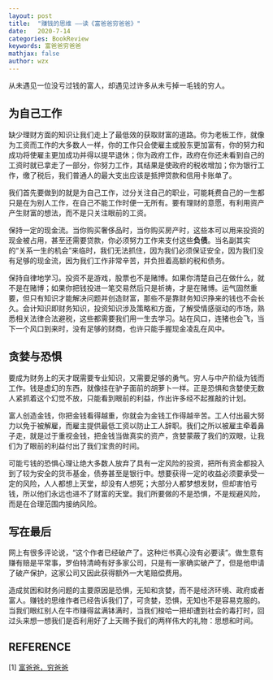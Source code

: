 ```yaml
---
layout: post
title:  "赚钱的思维 ——读《富爸爸穷爸爸》"
date:   2020-7-14
categories: BookReview
keywords: 富爸爸穷爸爸
mathjax: false
author: wzx
---
```


从未遇见一位没亏过钱的富人，却遇见过许多从未亏掉一毛钱的穷人。






## 为自己工作

缺少理财方面的知识让我们走上了最低效的获取财富的道路。你为老板工作，就像为工资而工作的大多数人一样，你的工作只会使雇主或股东更加富有，你的努力和成功将使雇主更加成功并得以提早退休；你为政府工作，政府在你还未看到自己的工资时就已拿走了一部分，你努力工作，其结果是使政府的税收增加；你为银行工作，缴了税后，我们普通人的最大支出应该是抵押贷款和信用卡账单了。

我们首先要做到的就是为自己工作，过分关注自己的职业，可能耗费自己的一生都只是在为别人工作，在自己不能工作时便一无所有。要有理财的意愿，有利用资产产生财富的想法，而不是只关注眼前的工资。

保持一定的现金流。当你购买奢侈品时，当你购买房产时，这些本可以用来投资的现金被占用，甚至还需要贷款，你必须努力工作来支付这些**负债**。当名副其实的“关系一生的机会”来临时，我们无法抓住，因为我们必须保证安全，因为我们没有足够的现金流，因为我们工作非常辛苦，并负担着高额的税和债务。

保持自律地学习。投资不是游戏，股票也不是赌博。如果你清楚自己在做什么，就不是在赌博；如果你把钱投进一笔交易然后只是祈祷，才是在赌博。运气固然重要，但只有知识才能解决问题并创造财富，那些不是靠财务知识挣来的钱也不会长久。会计知识即财务知识，投资知识涉及策略和方面，了解受情感驱动的市场，熟悉相关法律合法避税，这些都需要我们用一生去学习。站在风口，连猪也会飞，当下一个风口到来时，没有足够的财商，也许只能手握现金凌乱在风中。

## 贪婪与恐惧

要成为财务上的天才既需要专业知识，又需要足够的勇气。穷人与中产阶级为钱而工作。钱是虚幻的东西，就像挂在驴子面前的胡萝卜一样。正是恐惧和贪婪使无数人紧抓着这个幻觉不放，只能看到眼前的利益，作出许多经不起推敲的计划。

富人创造金钱，你把金钱看得越重，你就会为金钱工作得越辛苦。工人付出最大努力以免于被解雇，而雇主提供最低工资以防止工人辞职。我们之所以被雇主牵着鼻子走，就是过于重视金钱，把金钱当做真实的资产，贪婪蒙蔽了我们的双眼，让我们为了眼前的利益付出了我们宝贵的时间。

可能亏钱的恐惧心理让绝大多数人放弃了具有一定风险的投资，把所有资金都投入到了较为安全的货币基金，债券甚至是银行中。想要获得一定的收益必须要承受一定的风险，人人都想上天堂，却没有人想死；大部分人都梦想发财，但却害怕亏钱，所以他们永远也进不了财富的天堂。我们所要做的不是恐惧，不是规避风险，而是在合理范围内接纳风险。

## 写在最后

网上有很多评论说，“这个作者已经破产了。这种烂书真心没有必要读”。做生意有赚有赔是平常事，罗伯特清崎有好多家公司，只是有一家确实破产了，但是他申请了破产保护，这家公司又因此获得额外一大笔赔偿费用。

造成贫困和财务问题的主要原因是恐惧，无知和贪婪，而不是经济环境、政府或者富人。赚钱的思维作者已经告诉我们了，可贪婪，恐惧，无知也不是容易克服的。当我们眼红别人在牛市赚得盆满钵满时，当我们梭哈一把却遭到社会的毒打时，回过头来想一想我们是否利用好了上天赐予我们的两样伟大的礼物：思想和时间。

## REFERENCE

[1] [富爸爸，穷爸爸](https://book.douban.com/subject/1033778/)
